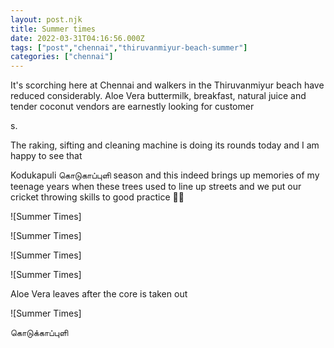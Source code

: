 ```yaml
---
layout: post.njk
title: Summer times
date: 2022-03-31T04:16:56.000Z
tags: ["post","chennai","thiruvanmiyur-beach-summer"]
categories: ["chennai"]
---
```


It's scorching here at Chennai and walkers in the Thiruvanmiyur beach have reduced considerably. Aloe Vera buttermilk, breakfast, natural juice and tender coconut vendors are earnestly looking for customer

s.

The raking, sifting and cleaning machine is doing its rounds today and I am happy to see that

Kodukapuli கொடுகாப்புளி season and this indeed brings up memories of my teenage years when these trees used to line up streets and we put our cricket throwing skills to good practice 🙋‍♂️

![Summer Times]

 

![Summer Times]

 

![Summer Times]

 

![Summer Times]

 Aloe Vera leaves after the core is taken out

![Summer Times]

 கொடுக்காப்புளி
